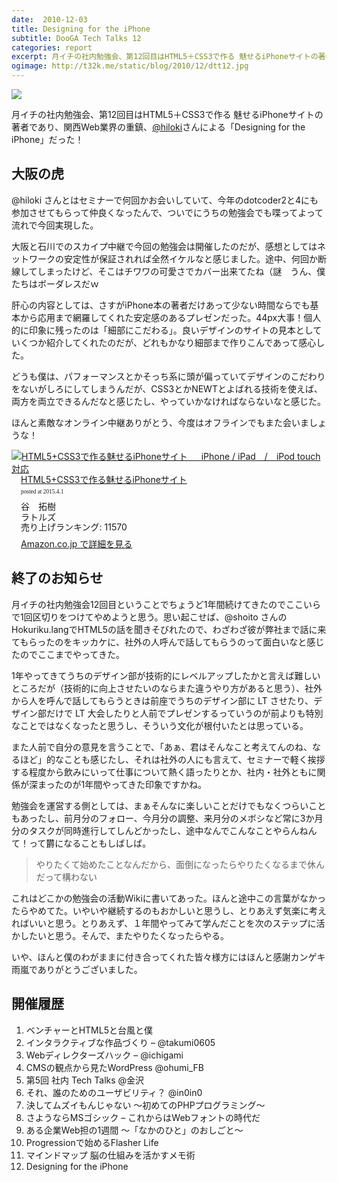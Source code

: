 ```yaml
---
date:  2010-12-03
title: Designing for the iPhone
subtitle: DooGA Tech Talks 12
categories: report
excerpt: 月イチの社内勉強会、第12回目はHTML5＋CSS3で作る 魅せるiPhoneサイトの著者であり、関西Web業界の重鎮、@hiloki さんによる「Designing for the iPhone」だった！
ogimage: http://t32k.me/static/blog/2010/12/dtt12.jpg
---
```


![](http://t32k.me/static/blog/2010/12/dtt12.jpg)

月イチの社内勉強会、第12回目はHTML5＋CSS3で作る 魅せるiPhoneサイトの著者であり、関西Web業界の重鎮、[@hiloki](https://twitter.com/hiloki)さんによる「Designing for the iPhone」だった！

## 大阪の虎

@hiloki さんとはセミナーで何回かお会いしていて、今年のdotcoder2と4にも参加させてもらって仲良くなったんで、ついでにうちの勉強会でも喋ってよって流れで今回実現した。

大阪と石川でのスカイプ中継で今回の勉強会は開催したのだが、感想としてはネットワークの安定性が保証されれば全然イケルなと感じました。途中、何回か断線してしまったけど、そこはチワワの可愛さでカバー出来てたね（謎　うん、僕たちはボーダレスだｗ

肝心の内容としては、さすがiPhone本の著者だけあって少ない時間ならでも基本から応用まで網羅してくれた安定感のあるプレゼンだった。44px大事！個人的に印象に残ったのは「細部にこだわる」。良いデザインのサイトの見本としていくつか紹介してくれたのだが、どれもかなり細部まで作りこんであって感心した。

どうも僕は、パフォーマンスとかそっち系に頭が偏っていてデザインのこだわりをないがしろにしてしまうんだが、CSS3とかNEWTとよばれる技術を使えば、両方を両立できるんだなと感じたし、やっていかなければならないなと感じた。

ほんと素敵なオンライン中継ありがとう、今度はオフラインでもまた会いましょうな！

<div class="azlink-box"><div class="azlink-image" style="float:left"><a href="http://www.amazon.co.jp/exec/obidos/ASIN/B00C2ICGPU/warikiru-22/" name="azlinklink" target="_blank"><img src="http://ecx.images-amazon.com/images/I/51UN5EPk3oL._SL160_.jpg" alt="HTML5+CSS3で作る魅せるiPhoneサイト 　 iPhone / iPad　/　iPod touch対応" style="border:none" /></a></div><div class="azlink-info" style="float:left;margin-left:15px;line-height:120%"><div class="azlink-name" style="margin-bottom:10px;line-height:120%"><a href="http://www.amazon.co.jp/exec/obidos/ASIN/B00C2ICGPU/warikiru-22/" name="azlinklink" target="_blank">HTML5+CSS3で作る魅せるiPhoneサイト</a><div class="azlink-powered-date" style="font-size:7pt;margin-top:5px;font-family:verdana;line-height:120%">posted at 2015.4.1</div></div><div class="azlink-detail">谷　拓樹<br />ラトルズ<br />売り上げランキング: 11570<br /></div><div class="azlink-review" style="margin-top:10px;margin-bottom:10px"></div><div class="azlink-link" style="margin-top:5px"><a href="http://www.amazon.co.jp/exec/obidos/ASIN/B00C2ICGPU/warikiru-22/" target="_blank">Amazon.co.jp で詳細を見る</a></div></div><div class="azlink-footer" style="clear:left"></div></div>

## 終了のお知らせ

月イチの社内勉強会12回目ということでちょうど1年間続けてきたのでここいらで1回区切りをつけてやめようと思う。思い起こせば、@shoito さんのHokuriku.langでHTML5の話を聞きそびれたので、わざわざ彼が弊社まで話に来てもらったのをキッカケに、社外の人呼んで話してもらうのって面白いなと感じたのでここまでやってきた。

1年やってきてうちのデザイン部が技術的にレベルアップしたかと言えば難しいところだが（技術的に向上させたいのならまた違うやり方があると思う）、社外から人を呼んで話してもらうときは前座でうちのデザイン部に LT させたり、デザイン部だけで LT 大会したりと人前でプレゼンするっていうのが前よりも特別なことではなくなったと思うし、そういう文化が根付いたとは思っている。

また人前で自分の意見を言うことで、「あぁ、君はそんなこと考えてんのね、なるほど」的なことも感じたし、それは社外の人にも言えて、セミナーで軽く挨拶する程度から飲みにいって仕事について熱く語ったりとか、社内・社外ともに関係が深まったのが1年間やってきた印象ですかね。

勉強会を運営する側としては、まぁそんなに楽しいことだけでもなくつらいこともあったし、前月分のフォロー、今月分の調整、来月分のメボシなど常に3か月分のタスクが同時進行してしんどかったし、途中なんでこんなことやらんねんて！って欝になることもしばしば。

> やりたくて始めたことなんだから、面倒になったらやりたくなるまで休んだって構わない

これはどこかの勉強会の活動Wikiに書いてあった。ほんと途中この言葉がなかったらやめてた。いやいや継続するのもおかしいと思うし、とりあえず気楽に考えればいいと思う。とりあえず、１年間やってみて学んだことを次のステップに活かしたいと思う。そんで、またやりたくなったらやる。

いや、ほんと僕のわがままに付き合ってくれた皆々様方にはほんと感謝カンゲキ雨嵐でありがとうございました。

## 開催履歴

1. ベンチャーとHTML5と台風と僕
2. インタラクティブな作品づくり – @takumi0605
3. Webディレクターズハック – @ichigami
4. CMSの観点から見たWordPress @ohumi_FB
5. 第5回 社内 Tech Talks @金沢
6. それ、誰のためのユーザビリティ？ @in0in0
7. 決してムズイもんじゃない 〜初めてのPHPプログラミング〜
8. さようならMSゴシック – これからはWebフォントの時代だ
9. ある企業Web担の1週間 〜「なかのひと」のおしごと〜
10. Progressionで始めるFlasher Life
11. マインドマップ 脳の仕組みを活かすメモ術
12. Designing for the iPhone
